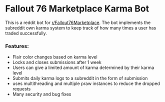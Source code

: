 # Fallout 76 Marketplace Karma Bot

This is a reddit bot for [r/Fallout76Marketplace](https://www.reddit.com/r/Fallout76Marketplace/). The bot implements
the subreddit own karma system to keep track of how many times a user has traded successfully.

### Features:

- Flair color changes based on karma level
- Locks and closes submissions after 1 week
- Users can give a limited amount of karma determined by their karma level
- Submits daily karma logs to a subreddit in the form of submission
- uses multithreading and multiple praw instances to reduce the dropped requests
- Many security and bug fixes